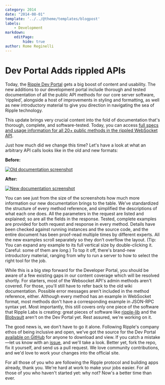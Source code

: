 ```yaml
---
category: 2014
date: "2014-08-01"
template: '../../@theme/templates/blogpost'
labels:
    - Development
markdown:
    editPage:
        hide: true
author: Rome Reginelli
---
```

# Dev Portal Adds rippled APIs

Today, the [Ripple Dev Portal](https://developers.ripple.com/) gets a big boost of content and usability. The new additions to our development portal include thorough and tested documentation of all the public API methods for our core server software, ‘rippled’, alongside a host of improvements in styling and formatting, as well as new introductory material to give you direction in navigating the sea of Ripple technology.

This update brings very crucial content into the fold of documentation that's thorough, complete, and software-tested. Today, you can access [full specs and usage information for all 20+ public methods in the rippled WebSocket API](https://developers.ripple.com/rippled-api.html).

<!-- BREAK -->

Just how much did we change this time? Let's have a look at what an arbitrary API calls looks like in the old and new formats:

**Before:**

[![Old documentation screenshot](https://cdn.ripple.com/wp-content/uploads/2014/08/Screen-Shot-2014-08-01-at-2.45.28-PM.png)](https://cdn.ripple.com/wp-content/uploads/2014/08/Screen-Shot-2014-08-01-at-2.45.28-PM.png)


**After:**

[![New documentation screenshot](https://cdn.ripple.com/wp-content/uploads/2014/08/Screen-Shot-2014-08-01-at-2.47.50-PM1.png)](https://cdn.ripple.com/wp-content/uploads/2014/08/Screen-Shot-2014-08-01-at-2.47.50-PM1.png)


You can see just from the size of the screenshots how much more information our new documentation brings to the table. We’ve standardized the structure of every method reference, and simplified the descriptions of what each one does. All the parameters in the request are listed and explained; so are all the fields in the response. Tested, complete examples are provided for both request and response in every method. Details have been checked against running instances and the source code, and the entire document has been proof-read multiple times by different experts. All the new examples scroll separately so they don’t overflow the layout. (Tip: You can expand any example to its full vertical size by double-clicking it. Careful: some of them are <i>long.</i>) To top it off, there's brand-new introductory material, ranging from why to run a server to how to select the right tool for the job.

While this is a big step forward for the Developer Portal, you should be aware of a few existing gaps in our content coverage which will be resolved shortly. For starters, most of the Websocket API's admin methods aren't covered. For those, you'll still have to refer back to the old wiki documentation. Possible error messages aren't included in the method reference, either. Although every method has an example in WebSocket format, most methods don't have a corresponding example in JSON-RPC syntax yet. Most importantly, this still covers only one piece of the software that Ripple Labs is creating: great pieces of software like [ripple-lib](https://github.com/ripple/ripple-lib) and the [Blobvault](https://github.com/ripple/ripple-blobvault) aren't on the Dev Portal yet. Rest assured, we're working on it.

The good news is, we don't have to go it alone. Following Ripple's company ethos of being inclusive and open, we've got the source for the Dev Portal [available on GitHub](https://github.com/ripple/ripple-dev-portal) for anyone to download and view. If you catch a mistake—let us know with an [issue](https://github.com/ripple/ripple-dev-portal/issues), and we'll take a look. Better yet, fork the repo, fix it yourself, and send us a pull request. We love community contributions, and we'd love to work your changes into the official site.

For all those of you who are following the Ripple protocol and building apps already, thank you. We're hard at work to make your jobs easier. For all those of you who haven't started yet: why not? Now's a better time than ever.
